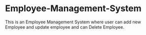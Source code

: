 # Employee-Management-System
This is an Employee Management System where user can add new Employee and update employee and can Delete Employee. 
